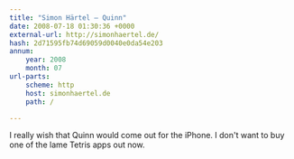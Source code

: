```yaml
---
title: "Simon Härtel — Quinn"
date: 2008-07-18 01:30:36 +0000
external-url: http://simonhaertel.de/
hash: 2d71595fb74d69059d0040e0da54e203
annum:
    year: 2008
    month: 07
url-parts:
    scheme: http
    host: simonhaertel.de
    path: /

---
```


I really wish that Quinn would come out for the iPhone. I don't want to buy one of the lame Tetris apps out now. 
